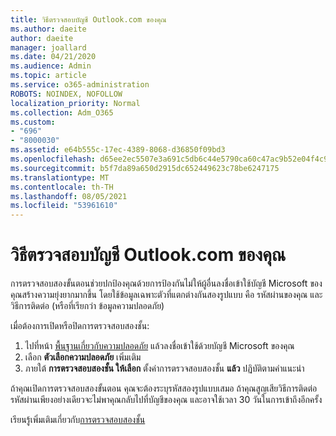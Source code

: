 ```yaml
---
title: วิธีตรวจสอบบัญชี Outlook.com ของคุณ
ms.author: daeite
author: daeite
manager: joallard
ms.date: 04/21/2020
ms.audience: Admin
ms.topic: article
ms.service: o365-administration
ROBOTS: NOINDEX, NOFOLLOW
localization_priority: Normal
ms.collection: Adm_O365
ms.custom:
- "696"
- "8000030"
ms.assetid: e64b555c-17ec-4389-8068-d36850f09bd3
ms.openlocfilehash: d65ee2ec5507e3a691c5db6c44e5790ca60c47ac9b52e04f4c9052bf9503402d
ms.sourcegitcommit: b5f7da89a650d2915dc652449623c78be6247175
ms.translationtype: MT
ms.contentlocale: th-TH
ms.lasthandoff: 08/05/2021
ms.locfileid: "53961610"
---
```

# <a name="how-to-verify-your-outlookcom-account"></a>วิธีตรวจสอบบัญชี Outlook.com ของคุณ

การตรวจสอบสองขั้นตอนช่วยปกป้องคุณด้วยการป้องกันไม่ให้ผู้อื่นลงชื่อเข้าใช้บัญชี Microsoft ของคุณสร้างความยุ่งยากมากขึ้น โดยใช้ข้อมูลเฉพาะตัวที่แตกต่างกันสองรูปแบบ คือ รหัสผ่านของคุณ และวิธีการติดต่อ (หรือที่เรียกว่า ข้อมูลความปลอดภัย)
  
เมื่อต้องการเปิดหรือปิดการตรวจสอบสองชั้น:
  
1. ไปที่หน้า [พื้นฐานเกี่ยวกับความปลอดภัย](https://go.microsoft.com/fwlink/?linkid=842325) แล้วลงชื่อเข้าใช้ด้วยบัญชี Microsoft ของคุณ
2. เลือก **ตัวเลือกความปลอดภัย** เพิ่มเติม
3. ภายใต้ **การตรวจสอบสองชั้น ให้เลือก** ตั้งค่าการตรวจสอบสองชั้น **แล้ว** ปฏิบัติตามคําแนะนํา

ถ้าคุณเปิดการตรวจสอบสองขั้นตอน คุณจะต้องระบุรหัสสองรูปแบบเสมอ ถ้าคุณสูญเสียวิธีการติดต่อ รหัสผ่านเพียงอย่างเดียวจะไม่พาคุณกลับไปที่บัญชีของคุณ และอาจใช้เวลา 30 วันในการเข้าถึงอีกครั้ง
  
เรียนรู้เพิ่มเติมเกี่ยวกับ[การตรวจสอบสองชั้น](https://go.microsoft.com/fwlink/?linkid=872270)
  